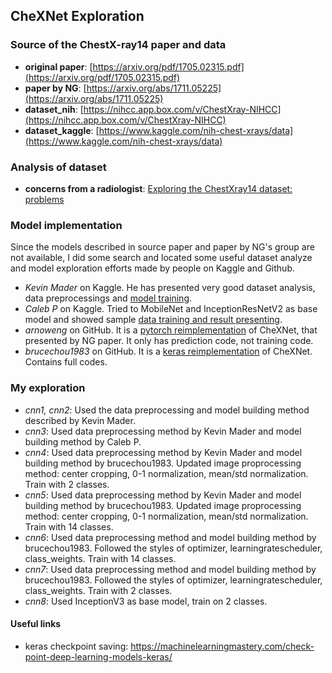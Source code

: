 ## CheXNet Exploration

### Source of the ChestX-ray14 paper and data
 - __original paper__: [https://arxiv.org/pdf/1705.02315.pdf](https://arxiv.org/pdf/1705.02315.pdf)
 - __paper by NG__: [https://arxiv.org/abs/1711.05225](https://arxiv.org/abs/1711.05225)
 - __dataset_nih__: [https://nihcc.app.box.com/v/ChestXray-NIHCC](https://nihcc.app.box.com/v/ChestXray-NIHCC)
 - __dataset_kaggle__: [https://www.kaggle.com/nih-chest-xrays/data](https://www.kaggle.com/nih-chest-xrays/data)


### Analysis of dataset
 - __concerns from a radiologist__: [Exploring the ChestXray14 dataset: problems](https://lukeoakdenrayner.wordpress.com/2017/12/18/the-chestxray14-dataset-problems/)

### Model implementation
Since the models described in source paper and paper by NG's group are not available, I did some search and located some useful dataset analyze and model exploration efforts made by people on Kaggle and Github.
 - _Kevin Mader_ on Kaggle. He has presented very good dataset analysis, data preprocessings and [model training](https://www.kaggle.com/kmader/cardiomegaly-pretrained-vgg16/notebook). 
 - _Caleb P_ on Kaggle. Tried to MobileNet and InceptionResNetV2 as base model and showed sample [data training and result presenting](https://www.kaggle.com/cpagel/adjust-simple-xray-cnn/notebook).
 - _arnoweng_ on GitHub. It is a [pytorch reimplementation](https://github.com/arnoweng/CheXNet) of CheXNet, that presented by NG paper. It only has prediction code, not training code.
 - _brucechou1983_ on GitHub. It is a [keras reimplementation](https://github.com/brucechou1983/CheXNet-Keras) of CheXNet. Contains full codes. 


### My exploration
 - _cnn1, cnn2_: Used the data preprocessing and model building method described by Kevin Mader.
 - _cnn3_: Used data preprocessing method by Kevin Mader and model building method by Caleb P.
 - _cnn4_: Used data preprocessing method by Kevin Mader and model building method by brucechou1983. Updated image proprocessing method: center cropping, 0-1 normalization, mean/std normalization. Train with 2 classes.
 - _cnn5_: Used data preprocessing method by Kevin Mader and model building method by brucechou1983. Updated image proprocessing method: center cropping, 0-1 normalization, mean/std normalization. Train with 14 classes.
 - _cnn6_: Used data preprocessing method and model building method by brucechou1983. Followed the styles of optimizer, learningratescheduler, class_weights. Train with 14 classes.
 - _cnn7_: Used data preprocessing method and model building method by brucechou1983. Followed the styles of optimizer, learningratescheduler, class_weights. Train with 2 classes.
 - _cnn8_: Used InceptionV3 as base model, train on 2 classes.


#### Useful links
 - keras checkpoint saving: https://machinelearningmastery.com/check-point-deep-learning-models-keras/